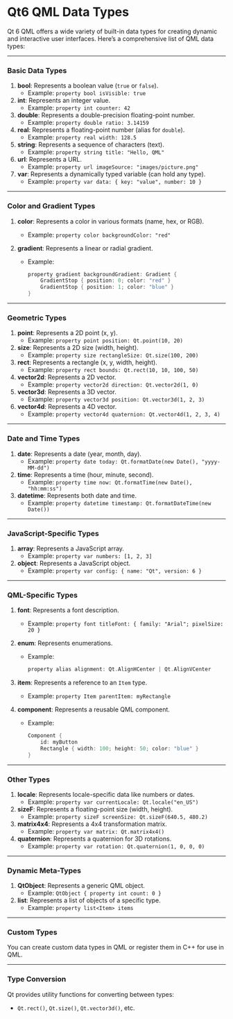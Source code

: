 # Qt6 QML Data Types
Qt 6 QML offers a wide variety of built-in data types for creating dynamic and interactive user interfaces. Here’s a comprehensive list of QML data types:

------

### **Basic Data Types**

1. **bool**: Represents a boolean value (`true` or `false`).
   - Example: `property bool isVisible: true`
2. **int**: Represents an integer value.
   - Example: `property int counter: 42`
3. **double**: Represents a double-precision floating-point number.
   - Example: `property double ratio: 3.14159`
4. **real**: Represents a floating-point number (alias for `double`).
   - Example: `property real width: 128.5`
5. **string**: Represents a sequence of characters (text).
   - Example: `property string title: "Hello, QML"`
6. **url**: Represents a URL.
   - Example: `property url imageSource: "images/picture.png"`
7. **var**: Represents a dynamically typed variable (can hold any type).
   - Example: `property var data: { key: "value", number: 10 }`

------

### **Color and Gradient Types**

1. **color**: Represents a color in various formats (name, hex, or RGB).

   - Example: `property color backgroundColor: "red"`

2. **gradient**: Represents a linear or radial gradient.

   - Example:

     ```c++
     property gradient backgroundGradient: Gradient {
         GradientStop { position: 0; color: "red" }
         GradientStop { position: 1; color: "blue" }
     }
     ```

------

### **Geometric Types**

1. **point**: Represents a 2D point (x, y).
   - Example: `property point position: Qt.point(10, 20)`
2. **size**: Represents a 2D size (width, height).
   - Example: `property size rectangleSize: Qt.size(100, 200)`
3. **rect**: Represents a rectangle (x, y, width, height).
   - Example: `property rect bounds: Qt.rect(10, 10, 100, 50)`
4. **vector2d**: Represents a 2D vector.
   - Example: `property vector2d direction: Qt.vector2d(1, 0)`
5. **vector3d**: Represents a 3D vector.
   - Example: `property vector3d position: Qt.vector3d(1, 2, 3)`
6. **vector4d**: Represents a 4D vector.
   - Example: `property vector4d quaternion: Qt.vector4d(1, 2, 3, 4)`

------

### **Date and Time Types**

1. **date**: Represents a date (year, month, day).
   - Example: `property date today: Qt.formatDate(new Date(), "yyyy-MM-dd")`
2. **time**: Represents a time (hour, minute, second).
   - Example: `property time now: Qt.formatTime(new Date(), "hh:mm:ss")`
3. **datetime**: Represents both date and time.
   - Example: `property datetime timestamp: Qt.formatDateTime(new Date())`

------

### **JavaScript-Specific Types**

1. **array**: Represents a JavaScript array.
   - Example: `property var numbers: [1, 2, 3]`
2. **object**: Represents a JavaScript object.
   - Example: `property var config: { name: "Qt", version: 6 }`

------

### **QML-Specific Types**

1. **font**: Represents a font description.

   - Example: `property font titleFont: { family: "Arial"; pixelSize: 20 }`

2. **enum**: Represents enumerations.

   - Example:

     ```c++
     property alias alignment: Qt.AlignHCenter | Qt.AlignVCenter
     ```

3. **item**: Represents a reference to an `Item` type.

   - Example: `property Item parentItem: myRectangle`

4. **component**: Represents a reusable QML component.

   - Example:

     ```c++
     Component {
         id: myButton
         Rectangle { width: 100; height: 50; color: "blue" }
     }
     ```

------

### **Other Types**

1. **locale**: Represents locale-specific data like numbers or dates.
   - Example: `property var currentLocale: Qt.locale("en_US")`
2. **sizeF**: Represents a floating-point size (width, height).
   - Example: `property sizeF screenSize: Qt.sizeF(640.5, 480.2)`
3. **matrix4x4**: Represents a 4x4 transformation matrix.
   - Example: `property var matrix: Qt.matrix4x4()`
4. **quaternion**: Represents a quaternion for 3D rotations.
   - Example: `property var rotation: Qt.quaternion(1, 0, 0, 0)`

------

### **Dynamic Meta-Types**

1. **QtObject**: Represents a generic QML object.
   - Example: `QtObject { property int count: 0 }`
2. **list<type>**: Represents a list of objects of a specific type.
   - Example: `property list<Item> items`

------

### **Custom Types**

You can create custom data types in QML or register them in C++ for use in QML.

------

### **Type Conversion**

Qt provides utility functions for converting between types:

- `Qt.rect()`, `Qt.size()`, `Qt.vector3d()`, etc.
